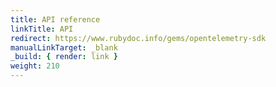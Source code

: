 ```yaml
---
title: API reference
linkTitle: API
redirect: https://www.rubydoc.info/gems/opentelemetry-sdk
manualLinkTarget: _blank
_build: { render: link }
weight: 210
---
```

